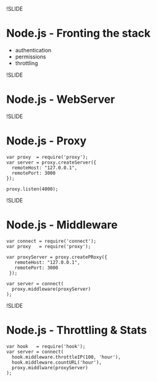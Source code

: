 !SLIDE
# Node.js - Fronting the stack #

  * authentication
  * permissions
  * throttling

!SLIDE
# Node.js - WebServer #

!SLIDE
# Node.js - Proxy  #

    var proxy  = require('proxy');
    var server = proxy.createServer({ 
      remoteHost: "127.0.0.1", 
      remotePort: 3000 
    });

    proxy.listen(4000);

!SLIDE
# Node.js - Middleware #

    var connect = require('connect');
    var proxy   = require('proxy');

    var proxyServer = proxy.createPRoxy({ 
       remoteHost: "127.0.0.1", 
       remotePort: 3000 
     });
    
    var server = connect(
      proxy.middleware(proxyServer)
    );
     
!SLIDE
# Node.js - Throttling & Stats #

    var hook   = require('hook');
    var server = connect(
      hook.middleware.throttleIP(100, 'hour'),
      hook.middleware.countURL('hour'),
      proxy.middlware(proxyServer)
    );
